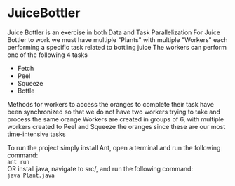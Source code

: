 ﻿# JuiceBottler

Juice Bottler is an exercise in both Data and Task Parallelization
For Juice Bottler to work we must have multiple "Plants" with multiple "Workers" each performing a specific task related to bottling juice
The workers can perform one of the following 4 tasks
- Fetch
- Peel
- Squeeze
- Bottle

Methods for workers to access the oranges to complete their task have been synchronized so that we do not have two workers trying to take and process the same orange
Workers are created in groups of 6, with multiple workers created to Peel and Squeeze the oranges since these are our most time-intensive tasks  

To run the project simply install Ant, open a terminal and run the following command:  
    `ant run`  
OR install java, navigate to src/, and run the following command:  
    `java Plant.java`  
